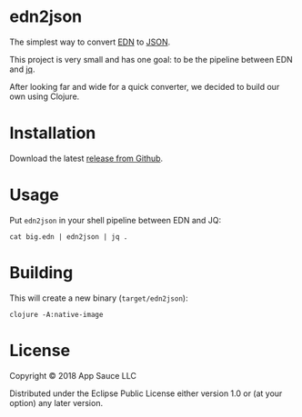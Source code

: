 # edn2json

The simplest way to convert [EDN](https://github.com/edn-format/edn) to
[JSON](https://www.json.org/).

This project is very small and has one goal: to be the pipeline between EDN and
[jq](https://stedolan.github.io/jq/).

After looking far and wide for a quick converter, we decided to build our own
using Clojure.

# Installation

Download the latest [release from Github](https://github.com/app-sauce/edn2json/releases).

# Usage

Put `edn2json` in your shell pipeline between EDN and JQ:

```
cat big.edn | edn2json | jq .
```

# Building

This will create a new binary (`target/edn2json`):

```
clojure -A:native-image
```

# License

Copyright © 2018 App Sauce LLC

Distributed under the Eclipse Public License either version 1.0 or (at your
option) any later version.
